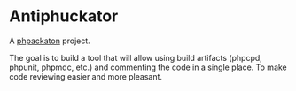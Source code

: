 Antiphuckator
================

A [phpackaton](http://phpers.github.io/phpackaton/) project.

The goal is to build a tool that will allow using build artifacts (phpcpd, phpunit, phpmdc, etc.) and commenting the code in a single place. To make code reviewing easier and more pleasant.
